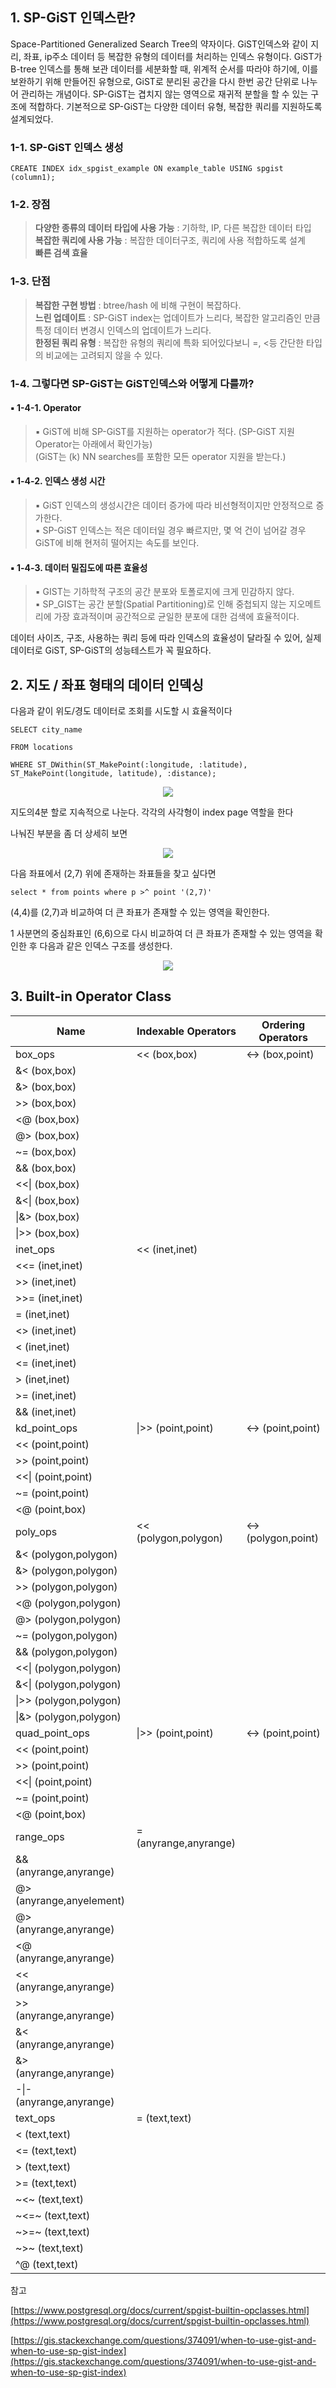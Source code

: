 ## 1\. SP-GiST 인덱스란?

Space-Partitioned Generalized Search Tree의 약자이다. GiST인덱스와 같이 지리, 좌표, ip주소 데이터 등 복잡한 유형의 데이터를 처리하는 인덱스 유형이다. GiST가 B-tree 인덱스를 통해 보관 데이터를 세분화할 때, 위계적 순서를 따라야 하기에, 이를 보완하기 위해 만들어진 유형으로, GiST로 분리된 공간을 다시 한번 공간 단위로 나누어 관리하는 개념이다. SP-GiST는 겹치지 않는 영역으로 재귀적 분할을 할 수 있는 구조에 적합하다. 기본적으로 SP-GiST는 다양한 데이터 유형, 복잡한 쿼리를 지원하도록 설계되었다.

### 1-1. SP-GiST 인덱스 생성

```
CREATE INDEX idx_spgist_example ON example_table USING spgist (column1);
```

### 1-2. 장점

> **다양한 종류의 데이터 타입에 사용 가능** : 기하학, IP, 다른 복잡한 데이터 타입  
> **복잡한 쿼리에 사용 가능** : 복잡한 데이터구조, 쿼리에 사용 적합하도록 설계  
> **빠른 검색 효율**

### 1-3. 단점

> **복잡한 구현 방법** : btree/hash 에 비해 구현이 복잡하다.  
> **느린 업데이트** : SP-GiST index는 업데이트가 느리다, 복잡한 알고리즘인 만큼 특정 데이터 변경시 인덱스의 업데이트가 느리다.  
> **한정된 쿼리 유형** : 복잡한 유형의 쿼리에 특화 되어있다보니 =, <등 간단한 타입의 비교에는 고려되지 않을 수 있다.

### 1-4. 그렇다면 SP-GiST는 GiST인덱스와 어떻게 다를까?

#### ▪ 1-4-1. Operator

> ▪ GiST에 비해 SP-GiST를 지원하는 operator가 적다. (SP-GiST 지원 Operator는 아래에서 확인가능)  
> (GiST는 (k) NN searches를 포함한 모든 operator 지원을 받는다.)

#### ▪ 1-4-2. 인덱스 생성 시간

> ▪ GiST 인덱스의 생성시간은 데이터 증가에 따라 비선형적이지만 안정적으로 증가한다.  
> ▪ SP-GiST 인덱스는 적은 데이터일 경우 빠르지만, 몇 억 건이 넘어갈 경우 GiST에 비해 현저히 떨어지는 속도를 보인다.

#### ▪ 1-4-3. 데이터 밀집도에 따른 효율성

> ▪ GIST는 기하학적 구조의 공간 분포와 토폴로지에 크게 민감하지 않다.  
> ▪ SP\_GIST는 공간 분할(Spatial Partitioning)로 인해 중첩되지 않는 지오메트리에 가장 효과적이며 공간적으로 균일한 분포에 대한 검색에 효율적이다.

데이터 사이즈, 구조, 사용하는 쿼리 등에 따라 인덱스의 효율성이 달라질 수 있어, 실제 데이터로 GiST, SP-GiST의 성능테스트가 꼭 필요하다.

## 2\. 지도 / 좌표 형태의 데이터 인덱싱

다음과 같이 위도/경도 데이터로 조회를 시도할 시 효율적이다

```
SELECT city_name

FROM locations

WHERE ST_DWithin(ST_MakePoint(:longitude, :latitude), ST_MakePoint(longitude, latitude), :distance);
```

<p align="center"><img src="./img/spgist.png"/></p>

지도의4분 할로 지속적으로 나눈다. 각각의 사각형이 index page 역할을 한다

나눠진 부분을 좀 더 상세히 보면

<p align="center"><img src="./img/spgist2.png"/></p>

다음 좌표에서 (2,7) 위에 존재하는 좌표들을 찾고 싶다면 

```
select * from points where p >^ point '(2,7)'
```

(4,4)를 (2,7)과 비교하여 더 큰 좌표가 존재할 수 있는 영역을 확인한다.

1 사분면의 중심좌표인 (6,6)으로 다시 비교하여 더 큰 좌표가 존재할 수 있는 영역을 확인한 후 다음과 같은 인덱스 구조를 생성한다.

<p align="center"><img src="./img/spgist3.png"/></p>

## 3\. Built-in Operator Class

| **Name** | **Indexable Operators** | **Ordering Operators** |
| --- | --- | --- |
| box\_ops | << (box,box) | <-> (box,point) |
| &< (box,box) |
| &> (box,box) |
| \>> (box,box) |
| <@ (box,box) |
| @> (box,box) |
| ~= (box,box) |
| && (box,box) |
| <<\| (box,box) |
| &<\| (box,box) |
| \|&> (box,box) |
| \|>> (box,box) |
| inet\_ops                                                             | << (inet,inet) |                                                                 |
| <<= (inet,inet) |
| \>> (inet,inet) |
| \>>= (inet,inet) |
| \= (inet,inet) |
| <> (inet,inet) |
| < (inet,inet) |
| <= (inet,inet) |
| \> (inet,inet) |
| \>= (inet,inet) |
| && (inet,inet) |
| kd\_point\_ops                               | \|>> (point,point) | <-> (point,point)                               |
| << (point,point) |
| \>> (point,point) |
| <<\| (point,point) |
| ~= (point,point) |
| <@ (point,box) |
| poly\_ops                                                                   | << (polygon,polygon) | <-> (polygon,point)                                                                   |
| &< (polygon,polygon) |
| &> (polygon,polygon) |
| \>> (polygon,polygon) |
| <@ (polygon,polygon) |
| @> (polygon,polygon) |
| ~= (polygon,polygon) |
| && (polygon,polygon) |
| <<\| (polygon,polygon) |
| &<\| (polygon,polygon) |
| \|>> (polygon,polygon) |
| \|&> (polygon,polygon) |
| quad\_point\_ops                               | \|>> (point,point) | <-> (point,point)                               |
| << (point,point) |
| \>> (point,point) |
| <<\| (point,point) |
| ~= (point,point) |
| <@ (point,box) |
| range\_ops                                                       | \= (anyrange,anyrange) |                                                           |
| && (anyrange,anyrange) |
| @> (anyrange,anyelement) |
| @> (anyrange,anyrange) |
| <@ (anyrange,anyrange) |
| << (anyrange,anyrange) |
| \>> (anyrange,anyrange) |
| &< (anyrange,anyrange) |
| &> (anyrange,anyrange) |
| \-\|- (anyrange,anyrange) |
| text\_ops                                                       | \= (text,text) |                                                        |
| < (text,text) |
| <= (text,text) |
| \> (text,text) |
| \>= (text,text) |
| ~<~ (text,text) |
| ~<=~ (text,text) |
| ~>=~ (text,text) |
| ~>~ (text,text) |
| ^@ (text,text) |

참고

[https://www.postgresql.org/docs/current/spgist-builtin-opclasses.html](https://www.postgresql.org/docs/current/spgist-builtin-opclasses.html)

[https://gis.stackexchange.com/questions/374091/when-to-use-gist-and-when-to-use-sp-gist-index](https://gis.stackexchange.com/questions/374091/when-to-use-gist-and-when-to-use-sp-gist-index)